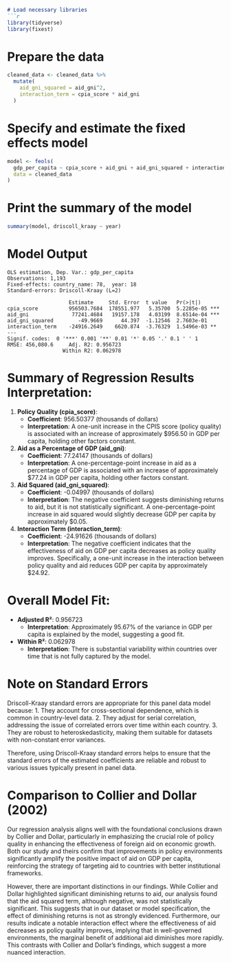``` markdown
# Load necessary libraries
```r
library(tidyverse)
library(fixest)
```

# Prepare the data

``` r
cleaned_data <- cleaned_data %>%
  mutate(
    aid_gni_squared = aid_gni^2,
    interaction_term = cpia_score * aid_gni
  )
```

# Specify and estimate the fixed effects model

``` r
model <- feols(
  gdp_per_capita ~ cpia_score + aid_gni + aid_gni_squared + interaction_term | country_name + year,
  data = cleaned_data
)
```

# Print the summary of the model

``` r
summary(model, driscoll_kraay ~ year)
```

# Model Output

```         
OLS estimation, Dep. Var.: gdp_per_capita
Observations: 1,193
Fixed-effects: country_name: 78,  year: 18
Standard-errors: Driscoll-Kraay (L=2) 

                    Estimate     Std. Error  t value   Pr(>|t|)    
cpia_score          956503.7684  178551.977   5.35700  5.2285e-05 ***
aid_gni              77241.4684   19157.178   4.03199  8.6514e-04 ***
aid_gni_squared        -49.9669      44.397  -1.12546  2.7603e-01    
interaction_term    -24916.2649    6620.874  -3.76329  1.5496e-03 ** 
---
Signif. codes:  0 '***' 0.001 '**' 0.01 '*' 0.05 '.' 0.1 ' ' 1
RMSE: 456,080.6     Adj. R2: 0.956723
                  Within R2: 0.062978
```

# Summary of Regression Results Interpretation:

1.  **Policy Quality (cpia_score)**:
    -   **Coefficient**: 956.50377 (thousands of dollars)
    -   **Interpretation**: A one-unit increase in the CPIS score (policy quality) is associated with an increase of approximately \$956.50 in GDP per capita, holding other factors constant.
2.  **Aid as a Percentage of GDP (aid_gni)**:
    -   **Coefficient**: 77.24147 (thousands of dollars)
    -   **Interpretation**: A one-percentage-point increase in aid as a percentage of GDP is associated with an increase of approximately \$77.24 in GDP per capita, holding other factors constant.
3.  **Aid Squared (aid_gni_squared)**:
    -   **Coefficient**: -0.04997 (thousands of dollars)
    -   **Interpretation**: The negative coefficient suggests diminishing returns to aid, but it is not statistically significant. A one-percentage-point increase in aid squared would slightly decrease GDP per capita by approximately \$0.05.
4.  **Interaction Term (interaction_term)**:
    -   **Coefficient**: -24.91626 (thousands of dollars)
    -   **Interpretation**: The negative coefficient indicates that the effectiveness of aid on GDP per capita decreases as policy quality improves. Specifically, a one-unit increase in the interaction between policy quality and aid reduces GDP per capita by approximately \$24.92.

# Overall Model Fit:

-   **Adjusted R²**: 0.956723
    -   **Interpretation**: Approximately 95.67% of the variance in GDP per capita is explained by the model, suggesting a good fit.
-   **Within R²**: 0.062978
    -   **Interpretation**: There is substantial variability within countries over time that is not fully captured by the model.

# Note on Standard Errors

Driscoll-Kraay standard errors are appropriate for this panel data model because: 1. They account for cross-sectional dependence, which is common in country-level data. 2. They adjust for serial correlation, addressing the issue of correlated errors over time within each country. 3. They are robust to heteroskedasticity, making them suitable for datasets with non-constant error variances.

Therefore, using Driscoll-Kraay standard errors helps to ensure that the standard errors of the estimated coefficients are reliable and robust to various issues typically present in panel data.

# Comparison to Collier and Dollar (2002)

Our regression analysis aligns well with the foundational conclusions drawn by Collier and Dollar, particularly in emphasizing the crucial role of policy quality in enhancing the effectiveness of foreign aid on economic growth. Both our study and theirs confirm that improvements in policy environments significantly amplify the positive impact of aid on GDP per capita, reinforcing the strategy of targeting aid to countries with better institutional frameworks.

However, there are important distinctions in our findings. While Collier and Dollar highlighted significant diminishing returns to aid, our analysis found that the aid squared term, although negative, was not statistically significant. This suggests that in our dataset or model specification, the effect of diminishing returns is not as strongly evidenced. Furthermore, our results indicate a notable interaction effect where the effectiveness of aid decreases as policy quality improves, implying that in well-governed environments, the marginal benefit of additional aid diminishes more rapidly. This contrasts with Collier and Dollar’s findings, which suggest a more nuanced interaction.
